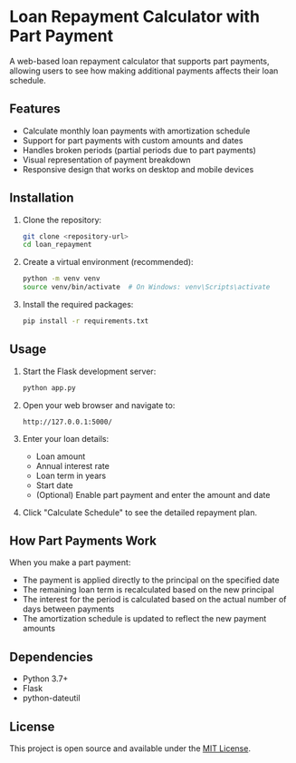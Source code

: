 # Loan Repayment Calculator with Part Payment

A web-based loan repayment calculator that supports part payments, allowing users to see how making additional payments affects their loan schedule.

## Features

- Calculate monthly loan payments with amortization schedule
- Support for part payments with custom amounts and dates
- Handles broken periods (partial periods due to part payments)
- Visual representation of payment breakdown
- Responsive design that works on desktop and mobile devices

## Installation

1. Clone the repository:
   ```bash
   git clone <repository-url>
   cd loan_repayment
   ```

2. Create a virtual environment (recommended):
   ```bash
   python -m venv venv
   source venv/bin/activate  # On Windows: venv\Scripts\activate
   ```

3. Install the required packages:
   ```bash
   pip install -r requirements.txt
   ```

## Usage

1. Start the Flask development server:
   ```bash
   python app.py
   ```

2. Open your web browser and navigate to:
   ```
   http://127.0.0.1:5000/
   ```

3. Enter your loan details:
   - Loan amount
   - Annual interest rate
   - Loan term in years
   - Start date
   - (Optional) Enable part payment and enter the amount and date

4. Click "Calculate Schedule" to see the detailed repayment plan.

## How Part Payments Work

When you make a part payment:
- The payment is applied directly to the principal on the specified date
- The remaining loan term is recalculated based on the new principal
- The interest for the period is calculated based on the actual number of days between payments
- The amortization schedule is updated to reflect the new payment amounts

## Dependencies

- Python 3.7+
- Flask
- python-dateutil

## License

This project is open source and available under the [MIT License](LICENSE).
